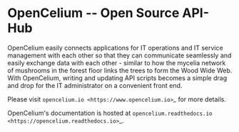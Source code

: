 OpenCelium -- Open Source API-Hub
==================================================================

OpenCelium easily connects applications for IT operations and IT service management with 
each other so that they can communicate seamlessly and easily exchange data with each 
other - similar to how the mycelia network of mushrooms in the forest floor links the 
trees to form the Wood Wide Web. With OpenCelium, writing and updating API scripts 
becomes a simple drag and drop for the IT administrator on a convenient front end.

Please visit `opencelium.io <https://www.opencelium.io>`_ for more details.

OpenCelium's documentation is hosted at `opencelium.readthedocs.io <https://opencelium.readthedocs.io>`_.

